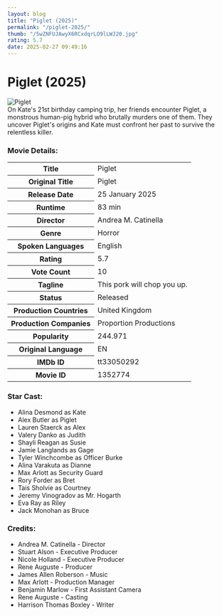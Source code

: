 ```yaml
---
layout: blog
title: "Piglet (2025)"
permalink: "/piglet-2025/"
thumb: "/5wZNFUJAwyX6RCxdqrLO9lLWJ20.jpg"
rating: 5.7
date: 2025-02-27 09:49:16
---
```

<h1 class="title">Piglet (2025)</h1><div class="poster"><img src="{{ site.imglink }}/5wZNFUJAwyX6RCxdqrLO9lLWJ20.jpg" alt="Piglet" class="img-fluid rounded"/></div><div class="plot">On Kate's 21st birthday camping trip, her friends encounter Piglet, a monstrous human-pig hybrid who brutally murders one of them. They uncover Piglet's origins and Kate must confront her past to survive the relentless killer.</div><h3>Movie Details:</h3><table class="table table-bordered details"><tr><th>Title</th><td>Piglet</td></tr><tr><th>Original Title</th><td>Piglet</td></tr><tr><th>Release Date</th><td>25 January 2025</td></tr><tr><th>Runtime</th><td>83 min</td></tr><tr><th>Director</th><td>Andrea M. Catinella</td></tr><tr><th>Genre</th><td>Horror</td></tr><tr><th>Spoken Languages</th><td>English</td></tr><tr><th>Rating</th><td>5.7</td></tr><tr><th>Vote Count</th><td>10</td></tr><tr><th>Tagline</th><td>This pork will chop you up.</td></tr><tr><th>Status</th><td>Released</td></tr><tr><th>Production Countries</th><td>United Kingdom</td></tr><tr><th>Production Companies</th><td>Proportion Productions</td></tr><tr><th>Popularity</th><td>244.971</td></tr><tr><th>Original Language</th><td>EN</td></tr><tr><th>IMDb ID</th><td>tt33050292</td></tr><tr><th>Movie ID</th><td>1352774</td></tr></table><h3>Star Cast:</h3><ul class="list-group cast"><li>Alina Desmond as Kate</li><li>Alex Butler as Piglet</li><li>Lauren Staerck as Alex</li><li>Valery Danko as Judith</li><li>Shayli Reagan as Susie</li><li>Jamie Langlands as Gage</li><li>Tyler Winchcombe as Officer Burke</li><li>Alina Varakuta as Dianne</li><li>Max Arlott as Security Guard</li><li>Rory Forder as Bret</li><li>Tais Sholvie as Courtney</li><li>Jeremy Vinogradov as Mr. Hogarth</li><li>Eva Ray as Riley</li><li>Jack Monohan as Bruce</li></ul><h3>Credits:</h3><ul class="list-group crew"><li>Andrea M. Catinella - Director</li><li>Stuart Alson - Executive Producer</li><li>Nicole Holland - Executive Producer</li><li>Rene Auguste - Producer</li><li>James Allen Roberson - Music</li><li>Max Arlott - Production Manager</li><li>Benjamin Marlow - First Assistant Camera</li><li>Rene Auguste - Casting</li><li>Harrison Thomas Boxley - Writer</li></ul>